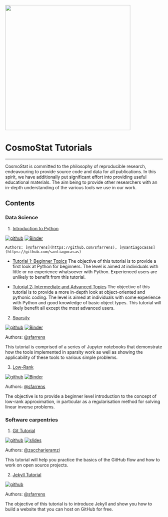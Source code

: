 <a href="http://www.cosmostat.org/" target_="blank"><img src="http://www.cosmostat.org/wp-content/uploads/2017/07/CosmoStat-Logo_WhiteBK.jpg" width="400"></a>

# CosmoStat Tutorials
---

CosmoStat is committed to the philosophy of reproducible research, endeavouring
to provide source code and data for all publications. In this spirit, we have
additionally put significant effort into providing useful educational
materials. The aim being to provide other researchers with an in-depth
understanding of the various tools we use in our work.

## Contents

### Data Science

1. [Introduction to Python](https://github.com/CosmoStat/Tutorials/tree/python)

  [![github](https://badgen.net/badge/icon/github?icon=github&label)](https://github.com/CosmoStat/Tutorials/tree/python) [![Binder](https://mybinder.org/badge_logo.svg)](https://mybinder.org/v2/gh/CosmoStat/Tutorials/python)

    Authors: [@sfarrens](https://github.com/sfarrens), [@santiagocasas](https://github.com/santiagocasas)

  * [Tutorial 1: Beginner Topics](https://github.com/CosmoStat/Tutorials/tree/master/python#tutorial-1-beginner-topics)
    The objective of this tutorial is to provide a first look at Python for beginners. The level is aimed at individuals with little or no experience whatsoever with Python. Experienced users are unlikely to benefit from this tutorial.

  * [Tutorial 2: Intermediate and Advanced Topics](https://github.com/CosmoStat/Tutorials/tree/master/python#tutorial-2-intermediate-and-advanced-topics)
    The objective of this tutorial is to provide a more in-depth look at object-oriented and pythonic coding. The level is aimed at individuals with some experience with Python and good knowledge of basic object types. This tutorial will likely benefit all except the most advanced users.

2. [Sparsity](https://github.com/CosmoStat/Tutorials/tree/ada)

  [![github](https://badgen.net/badge/icon/github?icon=github&label)](https://github.com/CosmoStat/Tutorials/tree/ada) [![Binder](https://mybinder.org/badge_logo.svg)](https://mybinder.org/v2/gh/CosmoStat/Tutorials/ada)

  Authors: [@sfarrens](https://github.com/sfarrens)

  This tutorial is comprised of a series of Jupyter notebooks that demonstrate how the tools implemented in sparsity work as well as showing the applicability of these tools to various simple problems.

3. [Low-Rank](https://github.com/CosmoStat/Tutorials/tree/low-rank)

  [![github](https://badgen.net/badge/icon/github?icon=github&label)](https://github.com/CosmoStat/Tutorials/tree/low-rank) [![Binder](https://mybinder.org/badge_logo.svg)](https://mybinder.org/v2/gh/CosmoStat/Tutorials/low-rank)

  Authors: [@sfarrens](https://github.com/sfarrens)

  The objective is to provide a beginner level introduction to the concept of low-rank approximation, in particular as a regularisation method for solving linear inverse problems.

### Software carpentries

1. [Git Tutorial](https://github.com/zaccharieramzi/git-tuto)

 [![github](https://badgen.net/badge/icon/github?icon=github&label)](https://github.com/zaccharieramzi/git-tuto)  [![slides](https://img.shields.io/badge/slides-google-yellow)](https://docs.google.com/presentation/d/1vfsG__2-T7xJYGKFs9HfPKmaoMN1Je0V0h7gLyiY1AU/edit?usp=sharing)

  Authors: [@zaccharieramzi](https://github.com/zaccharieramzi)

 This tutorial will help you practice the basics of the GitHub flow and how to work on open source projects.

2. [Jekyll Tutorial](https://github.com/sfarrens/jekyll_tutorial)

  [![github](https://badgen.net/badge/icon/github?icon=github&label)](https://github.com/sfarrens/jekyll_tutorial)

  Authors: [@sfarrens](https://github.com/sfarrens)

  The objective of this tutorial is to introduce Jekyll and show you how to build a website that you can host on GitHub for free.
